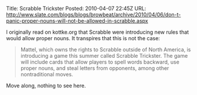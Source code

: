 Title: Scrabble Trickster
Posted: 2010-04-07 22:45Z
URL: http://www.slate.com/blogs/blogs/browbeat/archive/2010/04/06/don-t-panic-proper-nouns-will-not-be-allowed-in-scrabble.aspx

I originally read on kottke.org that Scrabble were introducing new rules that would allow proper nouns. It transpires that this is not the case:

> Mattel, which owns the rights to Scrabble outside of North America, is introducing a game this summer called Scrabble Trickster. The game will include cards that allow players to spell words backward, use proper nouns, and steal letters from opponents, among other nontraditional moves.

Move along, nothing to see here.
